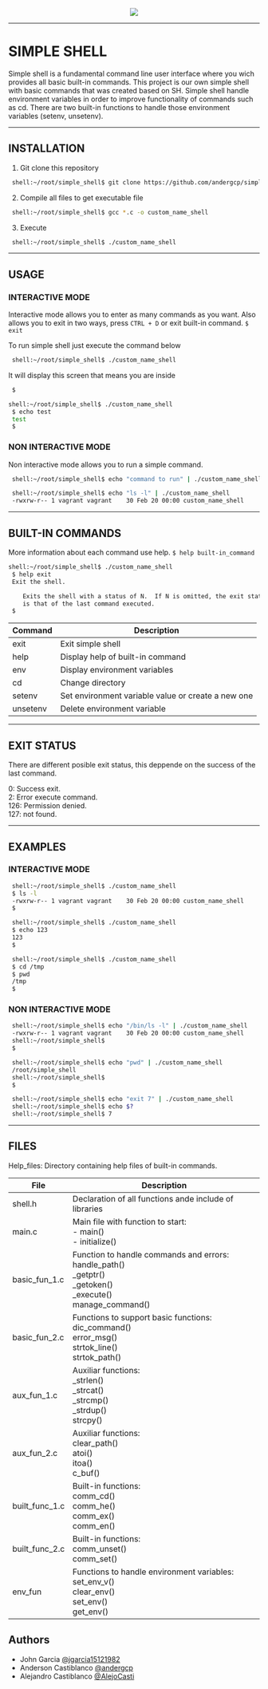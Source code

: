 <p align="center"><img src="https://www.holbertonschool.com/holberton-logo.png"></p>

-----
# SIMPLE SHELL

Simple shell is a fundamental command line user interface where you wich provides all basic built-in commands.
This project is our own simple shell with basic commands that was created based on SH. Simple shell handle environment
variables in order to improve functionality of commands such as cd. There are two built-in functions to handle those 
environment variables (setenv, unsetenv).

-----
## INSTALLATION

1. Git clone this repository
  
```bash
 shell:~/root/simple_shell$ git clone https://github.com/andergcp/simple_shell.git
```

2. Compile all files to get executable file

```bash
 shell:~/root/simple_shell$ gcc *.c -o custom_name_shell
```

3. Execute 

```bash
 shell:~/root/simple_shell$ ./custom_name_shell
```

-----
## USAGE

### INTERACTIVE MODE

Interactive mode allows you to enter as many commands as you want.
Also allows you to exit in two ways, press ```CTRL + D``` or 
exit built-in command. ```$ exit ```

To run simple shell just execute the command below

```bash
 shell:~/root/simple_shell$ ./custom_name_shell
```

It will display this screen that means you are inside
```bash
 $ 
```
```bash
shell:~/root/simple_shell$ ./custom_name_shell
 $ echo test
 test
 $ 
```

### NON INTERACTIVE MODE

Non interactive mode allows you to run a simple command.

```bash
 shell:~/root/simple_shell$ echo "command to run" | ./custom_name_shell
```

```bash
 shell:~/root/simple_shell$ echo "ls -l" | ./custom_name_shell
 -rwxrw-r-- 1 vagrant vagrant    30 Feb 20 00:00 custom_name_shell
```

-----
## BUILT-IN COMMANDS

More information about each command use help. ```$ help built-in_command```


```bash
shell:~/root/simple_shell$ ./custom_name_shell
 $ help exit
 Exit the shell.

    Exits the shell with a status of N.  If N is omitted, the exit status
    is that of the last command executed.
 $  
```

| Command | Description  |
| ------- | --- |
| exit | Exit simple shell|
| help | Display help of built-in command |
| env | Display environment variables |
| cd | Change directory |
| setenv | Set environment variable value or create a new one |
| unsetenv | Delete environment variable |

-----
## EXIT STATUS

There are different posible exit status, this deppende on the success of the last command.

0: Success exit.<br> 
2: Error execute command. <br>
126: Permission denied.<br>
127: not found.

-----
## EXAMPLES

### INTERACTIVE MODE

```bash
 shell:~/root/simple_shell$ ./custom_name_shell
 $ ls -l
 -rwxrw-r-- 1 vagrant vagrant    30 Feb 20 00:00 custom_name_shell
 $
```
```bash
 shell:~/root/simple_shell$ ./custom_name_shell
 $ echo 123
 123
 $
```

```bash
 shell:~/root/simple_shell$ ./custom_name_shell
 $ cd /tmp
 $ pwd
 /tmp
 $
```

### NON INTERACTIVE MODE

```bash
 shell:~/root/simple_shell$ echo "/bin/ls -l" | ./custom_name_shell
 -rwxrw-r-- 1 vagrant vagrant    30 Feb 20 00:00 custom_name_shell
 shell:~/root/simple_shell$
 $
```
```bash
 shell:~/root/simple_shell$ echo "pwd" | ./custom_name_shell
 /root/simple_shell
 shell:~/root/simple_shell$
 $
```

```bash
 shell:~/root/simple_shell$ echo "exit 7" | ./custom_name_shell
 shell:~/root/simple_shell$ echo $?
 shell:~/root/simple_shell$ 7
```

-----
## FILES

Help_files: Directory containing help files of built-in commands.

| File | Description  |
| ------- | --- |
| shell.h | Declaration of all functions ande include of libraries|
| main.c | Main file with function to start: <br> - main() <br> - initialize()  |
| basic_fun_1.c | Function to handle commands and errors: <br> handle_path() <br> _getptr() <br> _getoken()  <br> _execute() <br> manage_command()  |
| basic_fun_2.c | Functions to support basic functions: <br> dic_command() <br> error_msg() <br> strtok_line() <br> strtok_path()  |
| aux_fun_1.c | Auxiliar functions: <br> _strlen() <br> _strcat() <br> _strcmp() <br> _strdup() <br> strcpy() |
| aux_fun_2.c | Auxiliar functions: <br> clear_path() <br> atoi() <br> itoa() <br> c_buf() |
| built_func_1.c | Built-in functions: <br> comm_cd() <br> comm_he() <br> comm_ex() <br> comm_en() |
| built_func_2.c | Built-in functions: <br> comm_unset() <br> comm_set() |
| env_fun | Functions to handle environment variables: <br> set_env_v() <br> clear_env() <br> set_env() <br> get_env() |

## Authors
- John Garcia  [@jgarcia15121982](https://www.github.com/jgarcia15121982)
- Anderson Castiblanco [@andergcp](https://www.github.com/andergcp)
- Alejandro Castiblanco [@AlejoCasti](https://www.github.com/AlejoCasti)
